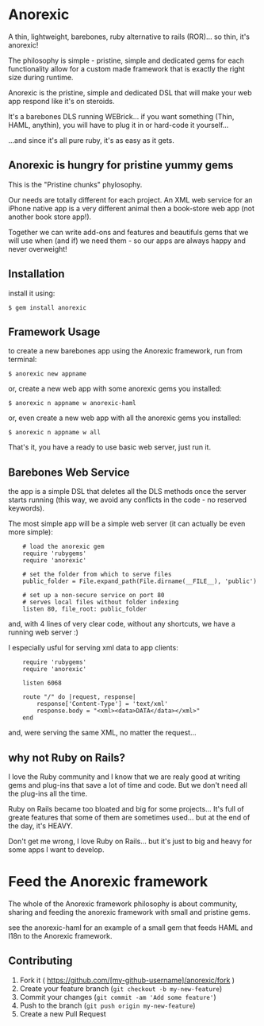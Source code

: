 # Anorexic

A thin, lightweight, barebones, ruby alternative to rails (ROR)... so thin, it's anorexic!

The philosophy is simple - pristine, simple and dedicated gems for each functionality allow for a custom made framework that is exactly the right size during runtime.

Anorexic is the pristine, simple and dedicated DSL that will make your web app respond like it's on steroids.

It's a barebones DLS running WEBrick... if you want something (Thin, HAML, anythin), you will have to plug it in or hard-code it yourself...

...and since it's all pure ruby, it's as easy as it gets.

## Anorexic is hungry for pristine yummy gems

This is the "Pristine chunks" phylosophy.

Our needs are totally different for each project. An XML web service for an iPhone native app is a very different animal then a book-store web app (not another book store app!).

Together we can write add-ons and features and beautifuls gems that we will use when (and if) we need them - so our apps are always happy and never overweight!

## Installation

install it using:

    $ gem install anorexic

## Framework Usage

to create a new barebones app using the Anorexic framework, run from terminal:

    $ anorexic new appname

or, create a new web app with some anorexic gems you installed:

    $ anorexic n appname w anorexic-haml

or, even create a new web app with all the anorexic gems you installed:

    $ anorexic n appname w all

That's it, you have a ready to use basic web server, just run it.

## Barebones Web Service

the app is a simple DSL that deletes all the DLS methods once the server starts running (this way, we avoid any conflicts in the code - no reserved keywords).

The most simple app will be a simple web server (it can actually be even more simple):

		# load the anorexic gem
		require 'rubygems'
		require 'anorexic'

		# set the folder from which to serve files
		public_folder = File.expand_path(File.dirname(__FILE__), 'public')

		# set up a non-secure service on port 80
		# serves local files without folder indexing
		listen 80, file_root: public_folder

and, with 4 lines of very clear code, without any shortcuts, we have a running web server :)

I especially usful for serving xml data to app clients:

		require 'rubygems'
		require 'anorexic'

		listen 6068

		route "/" do |request, response|
			response['Content-Type'] = 'text/xml'
			response.body = "<xml><data>DATA</data></xml>"
		end

and, were serving the same XML, no matter the request...

## why not Ruby on Rails?

I love the Ruby community and I know that we are realy good at writing gems and plug-ins that save a lot of time and code. But we don't need all the plug-ins all the time.

Ruby on Rails became too bloated and big for some projects... It's full of greate features that some of them are sometimes used... but at the end of the day, it's HEAVY.

Don't get me wrong, I love Ruby on Rails... but it's just to big and heavy for some apps I want to develop. 

# Feed the Anorexic framework

The whole of the Anorexic framework philosophy is about community, sharing and feeding the anorexic framework with small and pristine gems.

see the anorexic-haml for an example of a small gem that feeds HAML and I18n to the Anorexic framework.

## Contributing


1. Fork it ( https://github.com/[my-github-username]/anorexic/fork )
2. Create your feature branch (`git checkout -b my-new-feature`)
3. Commit your changes (`git commit -am 'Add some feature'`)
4. Push to the branch (`git push origin my-new-feature`)
5. Create a new Pull Request
